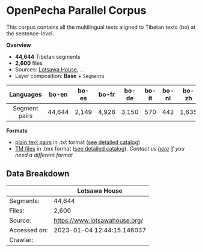 # OpenPecha Parallel Corpus

This corpus contains all the multilingual texts aligned to Tibetan texts (bo) at the sentence-level.  

**Overview**
- **44,644** Tibetan segments 
- **2,600** files 
- Sources: [Lotsawa House](https://www.lotsawahouse.org/), ...
- Layer composition: **Base** + `Segments`

| Languages |   bo-en   |   bo-es  |   bo-fr  |   bo-de  |  bo-it |  bo-nl |   bo-zh  |  bo-pt |
|:------------:|:------:|:-----:|:-----:|:-----:|:---:|:---:|:-----:|:---:|
| Segment pairs     | 44,644 | 2,149 | 4,928 | 3,150 | 570 | 442 | 1,635 | 901 |

**Formats**
- [plain text pairs](<link to the directory>) in .txt format ([see detailed catalog](<link to catalog>))
- [TM files](<link to the directory>) in .tmx format ([see detailed catalog](<link to catalog>)). 
_Contact us [here]() if you need a different format_



## Data Breakdown

|  | Lotsawa House |
| --- | --- |
|Segments: | 44,644 |
|Files: | 2,600 |
|Source: | https://www.lotsawahouse.org/
|Accessed on: | 2023-01-04 12:44:15.146037 |
|Crawler: | <script link> |
|Parser: | <script link> |
|Layers: | Base + Segments |
|Languages: |<table><thead><tr><th>en</th><th>bo</th><th>es</th><th>fr</th><th>de</th><th>it</th><th>nl</th><th>zh</th><th>pt</th></tr></thead><tbody><tr><td>44,644</td><td>44,644</td><td>2,149</td><td>4,928</td><td>3,150</td><td>570</td><td>442</td><td>1,635</td><td>901</td></tr></tbody></table> |

|Title | 84000-translation-memory |
| --- | --- |
|No of text | 206 |
|No of aligned segment | 132601 |
|Accession Date | 2018-09-26T07:14:13.428Z |
|Features | Base Layer,Segment Layer |
|Source | https://read.84000.co/ |
|Segment Count |<table><thead><tr><th>bo</th><th>en</th></tr></thead><tbody><tr><td>132601</td><td>132601</td></tr></tbody></table> |






